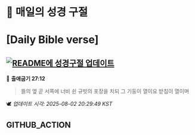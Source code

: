 # 🙏 매일의 성경 구절
# [Daily Bible verse]
## [![README에 성경구절 업데이트](https://github.com/DONGSUKA/first_test/actions/workflows/update-readme-bible.yml/badge.svg)](https://github.com/DONGSUKA/first_test/actions/workflows/update-readme-bible.yml)
<!-- START_BIBLE_VERSE -->
📖 **출애굽기 27:12**
> 뜰의 옆 곧 서쪽에 너비 쉰 규빗의 포장을 치되 그 기둥이 열이요 받침이 열이며

🕊️ _업데이트 시각: 2025-08-02 20:29:49 KST_
  <!-- END_BIBLE_VERSE -->
## GITHUB_ACTION
